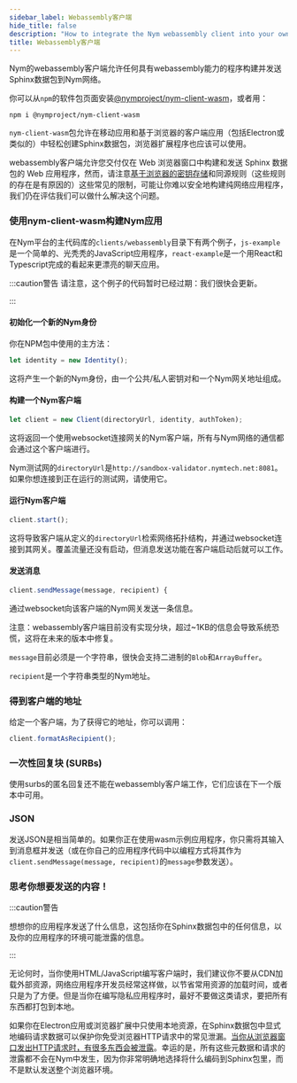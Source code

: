 ```yaml
---
sidebar_label: Webassembly客户端
hide_title: false
description: "How to integrate the Nym webassembly client into your own applications to enable strong privacy for your users"
title: Webassembly客户端
---
```


Nym的webassembly客户端允许任何具有webassembly能力的程序构建并发送Sphinx数据包到Nym网络。

你可以从`npm`的软件包页面安装[@nymproject/nym-client-wasm](https://www.npmjs.com/package/@nymproject/nym-client-wasm)，或者用：

```
npm i @nymproject/nym-client-wasm
```

`nym-client-wasm`包允许在移动应用和基于浏览器的客户端应用（包括Electron或类似的）中轻松创建Sphinx数据包，浏览器扩展程序也应该可以使用。

webassembly客户端允许您交付仅在 Web 浏览器窗口中构建和发送 Sphinx 数据包的 Web 应用程序，然而，请注意[基于浏览器的密钥存储](https://pomcor.com/2017/06/02/keys-in-browser/)和同源规则（这些规则的存在是有原因的）这些常见的限制，可能让你难以安全地构建纯网络应用程序，我们仍在评估我们可以做什么解决这个问题。

### 使用nym-client-wasm构建Nym应用

在Nym平台的主代码库的`clients/webassembly`目录下有两个例子，`js-example`是一个简单的、光秃秃的JavaScript应用程序，`react-example`是一个用React和Typescript完成的看起来更漂亮的聊天应用。

:::caution警告
请注意，这个例子的代码暂时已经过期：我们很快会更新。

:::

#### 初始化一个新的Nym身份

你在NPM包中使用的主方法：

```js
let identity = new Identity();
```

这将产生一个新的Nym身份，由一个公共/私人密钥对和一个Nym网关地址组成。

#### 构建一个Nym客户端

```js
let client = new Client(directoryUrl, identity, authToken);
```

这将返回一个使用websocket连接网关的Nym客户端，所有与Nym网络的通信都会通过这个客户端进行。

Nym测试网的`directoryUrl`是`http://sandbox-validator.nymtech.net:8081`。如果你想连接到正在运行的测试网，请使用它。

#### 运行Nym客户端

```js
client.start();
```

这将导致客户端从定义的`directoryUrl`检索网络拓扑结构，并通过websocket连接到其网关。覆盖流量还没有启动，但消息发送功能在客户端启动后就可以工作。

#### 发送消息

```js
client.sendMessage(message, recipient) {
```

通过websocket向该客户端的Nym网关发送一条信息。

注意：webassembly客户端目前没有实现分块，超过~1KB的信息会导致系统恐慌，这将在未来的版本中修复。

`message`目前必须是一个字符串，很快会支持二进制的`Blob`和`ArrayBuffer`。

`recipient`是一个字符串类型的Nym地址。

### 得到客户端的地址

给定一个客户端，为了获得它的地址，你可以调用：

```js
client.formatAsRecipient();
```

### 一次性回复块 (SURBs)

使用surbs的匿名回复还不能在webassembly客户端工作，它们应该在下一个版本中可用。

### JSON

发送JSON是相当简单的。如果你正在使用wasm示例应用程序，你只需将其输入到消息框并发送（或在你自己的应用程序代码中以编程方式将其作为`client.sendMessage(message, recipient)`的`message`参数发送）。

### 思考你想要发送的内容！

:::caution警告

想想你的应用程序发送了什么信息，这包括你在Sphinx数据包中的任何信息，以及你的应用程序的环境可能泄露的信息。

:::

无论何时，当你使用HTML/JavaScript编写客户端时，我们建议你不要从CDN加载外部资源，网络应用程序开发员经常这样做，以节省常用资源的加载时间，或者只是为了方便。但是当你在编写隐私应用程序时，最好不要做这类请求，要把所有东西都打包到本地。

如果你在Electron应用或浏览器扩展中只使用本地资源，在Sphinx数据包中显式地编码请求数据可以保护你免受浏览器HTTP请求中的常见泄漏。[当你从浏览器窗口发出HTTP请求时，有很多东西会被泄露](https://panopticlick.eff.org/)。幸运的是，所有这些元数据和请求的泄露都不会在Nym中发生，因为你非常明确地选择将什么编码到Sphinx包里，而不是默认发送整个浏览器环境。
